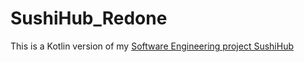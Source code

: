 # SushiHub_Redone
 
This is a Kotlin version of my [Software Engineering project SushiHub](https://github.com/owsky/SushiHub)

